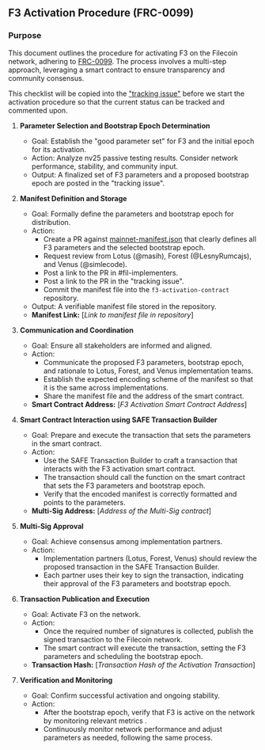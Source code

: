 ## F3 Activation Procedure (FRC-0099)

### Purpose
This document outlines the procedure for activating F3 on the Filecoin network, adhering to [FRC-0099](https://github.com/filecoin-project/FIPs/blob/master/FRCs/frc-0099.md). The process involves a multi-step approach, leveraging a smart contract to ensure transparency and community consensus.

This checklist will be copied into the ["tracking issue"](https://github.com/filecoin-project/f3-activation-contract/issues/22) before we start the activation procedure so that the current status can be tracked and commented upon.

1.  **Parameter Selection and Bootstrap Epoch Determination**
    *   Goal: Establish the "good parameter set" for F3 and the initial epoch for its activation.
    *   Action: Analyze nv25 passive testing results. Consider network performance, stability, and community input.
    *   Output: A finalized set of F3 parameters and a proposed bootstrap epoch are posted in the "tracking issue".

2.  **Manifest Definition and Storage**
    *   Goal: Formally define the parameters and bootstrap epoch for distribution.
    *   Action:
        * Create a PR against [mainnet-manifest.json](https://github.com/filecoin-project/f3-activation-contract/blob/master/tasks/mainnet-manifest.json) that clearly defines all F3 parameters and the selected bootstrap epoch.
        * Request review from Lotus (@masih), Forest (@LesnyRumcajs), and Venus (@simlecode).
        * Post a link to the PR in #fil-implementers.
        * Post a link to the PR in the "tracking issue".
        *   Commit the manifest file into the `f3-activation-contract` repository.
    *   Output: A verifiable manifest file stored in the repository.
    *   **Manifest Link:** \[*Link to manifest file in repository*]

3.  **Communication and Coordination**
    *   Goal: Ensure all stakeholders are informed and aligned.
    *   Action:
        *   Communicate the proposed F3 parameters, bootstrap epoch, and rationale to Lotus, Forest, and Venus implementation teams.
        *   Establish the expected encoding scheme of the manifest so that it is the same across implementations.
        *   Share the manifest file and the address of the smart contract.
    *   **Smart Contract Address:** \[*F3 Activation Smart Contract Address*]

4.  **Smart Contract Interaction using SAFE Transaction Builder**
    *   Goal: Prepare and execute the transaction that sets the parameters in the smart contract.
    *   Action:
        *   Use the SAFE Transaction Builder to craft a transaction that interacts with the F3 activation smart contract.
        *   The transaction should call the function on the smart contract that sets the F3 parameters and bootstrap epoch.
        *   Verify that the encoded manifest is correctly formatted and points to the parameters.
    *   **Multi-Sig Address:** \[*Address of the Multi-Sig contract*]

5.  **Multi-Sig Approval**
    *   Goal: Achieve consensus among implementation partners.
    *   Action:
        *   Implementation partners (Lotus, Forest, Venus) should review the proposed transaction in the SAFE Transaction Builder.
        *   Each partner uses their key to sign the transaction, indicating their approval of the F3 parameters and bootstrap epoch.

6.  **Transaction Publication and Execution**
    *   Goal: Activate F3 on the network.
    *   Action:
        *   Once the required number of signatures is collected, publish the signed transaction to the Filecoin network.
        *   The smart contract will execute the transaction, setting the F3 parameters and scheduling the bootstrap epoch.
    *   **Transaction Hash:** \[*Transaction Hash of the Activation Transaction*]

7.  **Verification and Monitoring**
    *   Goal: Confirm successful activation and ongoing stability.
    *   Action:
        *   After the bootstrap epoch, verify that F3 is active on the network by monitoring relevant metrics .
        *   Continuously monitor network performance and adjust parameters as needed, following the same process.


